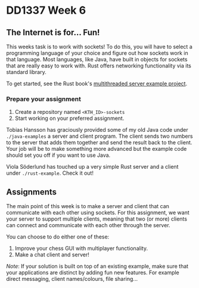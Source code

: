 # DD1337 Week 6

## The Internet is for... Fun!

This weeks task is to work with sockets! To do this, you will have to select a programming language of your choice and figure out how sockets work in that language. Most languages, like Java, have built in objects for sockets that are really easy to work with. Rust offers networking functionality via its standard library.

To get started, see the Rust book's [multithreaded server example project](https://doc.rust-lang.org/book/ch20-00-final-project-a-web-server.html).

### Prepare your assignment

1. Create a repository named `<KTH_ID>-sockets`
2. Start working on your preferred assignment.

Tobias Hansson has graciously provided some of my old Java code under `./java-examples` a server and client program. The client sends two numbers to the server that adds them together and send the result back to the client. Your job will be to make something more advanced but the example code should set you off if you want to use Java.

Viola Söderlund has touched up a very simple Rust server and a client under `./rust-example`. Check it out!

## Assignments

The main point of this week is to make a server and client that can communicate with each other using sockets. For this assignment, we want your server to support multiple clients, meaning that two (or more) clients can connect and communicate with each other through the server.

You can choose to do either one of these:

1. Improve your chess GUI with multiplayer functionality.
2. Make a chat client and server!

_Note_: If your solution is built on top of an existing example, make sure that your applications are distinct by adding fun new features. For example direct messaging, client names/colours, file sharing...
